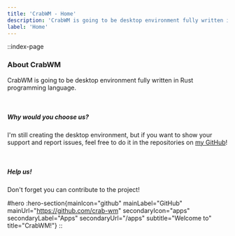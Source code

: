 ```yaml
---
title: 'CrabWM - Home'
description: 'CrabWM is going to be desktop environment fully written in Rust programming language.'
label: 'Home'
---
```


::index-page
### About CrabWM
CrabWM is going to be desktop environment fully written in Rust programming language.

<br />

##### Why would you choose us?
I'm still creating the desktop environment, but if you want to show your support and report issues, feel free to do it in the repositories on [my GitHub](https://github.com/crab-wm)!

<br />

##### Help us!
Don't forget you can contribute to the project!

#hero
:hero-section{mainIcon="github" mainLabel="GitHub" mainUrl="https://github.com/crab-wm" secondaryIcon="apps" secondaryLabel="Apps" secondaryUrl="/apps" subtitle="Welcome to" title="CrabWM!"}
::
